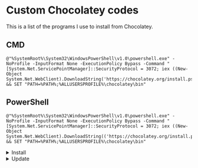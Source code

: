 
# Custom Chocolatey codes
This is a list of the programs I use to install from Chocolatey.

## CMD
    @"%SystemRoot%\System32\WindowsPowerShell\v1.0\powershell.exe" -NoProfile -InputFormat None -ExecutionPolicy Bypass -Command "[System.Net.ServicePointManager]::SecurityProtocol = 3072; iex ((New-Object System.Net.WebClient).DownloadString('https://chocolatey.org/install.ps1('))" && SET "PATH=%PATH%;%ALLUSERSPROFILE%\chocolatey\bin"
## PowerShell
    @"%SystemRoot%\System32\WindowsPowerShell\v1.0\powershell.exe" -NoProfile -InputFormat None -ExecutionPolicy Bypass -Command "[System.Net.ServicePointManager]::SecurityProtocol = 3072; iex ((New-Object System.Net.WebClient).DownloadString(('https://chocolatey.org/install.ps1('))" && SET "PATH=%PATH%;%ALLUSERSPROFILE%\chocolatey\bin"

<details>
  <summary>Install</summary>
 ## Choco

    choco install choco-protocol-support chocolatey chocolatey-core.extension chocolatey-dotnetfx.extension chocolatey-misc-helpers.extension chocolatey-windowsupdate.extension chocolateygui  -y

 ## Browsers

    choco install firefox googlechrome microsoft-edge opera brave vivaldi safari  -y

 ## Tools

    choco install 7zip.install powertoys bulkrenameutility sagethumbs teracopy qttabbar phraseexpress.install Ghostscript.app autohotkey.portable file-converter xnviewmp.install irfanview gimp foxitreader  -y

 ## Security

    choco install ccleaner ccenhancer ccenhancer.install afedteated driverbooster iobit-uninstaller attributechanger Recuva  -y

 ## Runtime

    choco install KB2533623 KB2919355 KB2919442 KB2999226 KB3033929 KB3035131 directx vcredist140 vcredist2008 vcredist2010 vcredist2013 vcredist2015 vcredist2017 dotnet dotnetfx chocolatey-dotnetfx.extension dotnet-runtime dotnetcore-desktopruntime dotnetcore3-desktop-runtime jre8 javaruntime silverlight Sudo  -y

 ## Media

    choco install vlc stremio plexmediaserver kodi metax mp3tag k-litecodecpackfull obs-studio.install geforce-experience spotify handbrake audacity musicbee  -y

 ## Coding

    choco install filezilla git.install heidisql notepadplusplus.install github-desktop mysql.workbench nodejs.install vscode-insiders.install python  -y

 ## Gaming

    choco install steam-client origin gamesavemanager epicgameslauncher goggalaxy ubisoft-connect bethesdanet directx  -y

 ## Chat

    choco install whatsapp telegram.install zoom skype  -y

 ## Other

    choco install blender fontbase  -y

</details>



<details>
  <summary>Update</summary>
	
 ## Choco
    choco install choco-protocol-support chocolatey chocolatey-core.extension chocolatey-dotnetfx.extension chocolatey-misc-helpers.extension chocolatey-windowsupdate.extension chocolateygui  -y
 ## Browsers
    choco install firefox googlechrome microsoft-edge opera brave vivaldi safari  -y
 ## Tools
    choco install 7zip.install powertoys bulkrenameutility sagethumbs teracopy qttabbar phraseexpress.install Ghostscript.app autohotkey.portable file-converter xnviewmp.install irfanview gimp foxitreader  -y
 ## Security
    choco install ccleaner ccenhancer ccenhancer.install afedteated driverbooster iobit-uninstaller attributechanger Recuva  -y
 ## Runtime
    choco install KB2533623 KB2919355 KB2919442 KB2999226 KB3033929 KB3035131 directx vcredist140 vcredist2008 vcredist2010 vcredist2013 vcredist2015 vcredist2017 dotnet dotnetfx chocolatey-dotnetfx.extension dotnet-runtime dotnetcore-desktopruntime dotnetcore3-desktop-runtime jre8 javaruntime silverlight Sudo  -y
 ## Media
    choco install vlc stremio plexmediaserver kodi metax mp3tag k-litecodecpackfull obs-studio.install geforce-experience spotify handbrake audacity musicbee  -y
 ## Coding
    choco install filezilla git.install heidisql notepadplusplus.install github-desktop mysql.workbench nodejs.install vscode-insiders.install python  -y
 ## Gaming
    choco install steam-client origin gamesavemanager epicgameslauncher goggalaxy ubisoft-connect bethesdanet directx  -y
 ## Chat
    choco install whatsapp telegram.install zoom skype  -y
 ## Other
    choco install blender fontbase  -y

</details>
